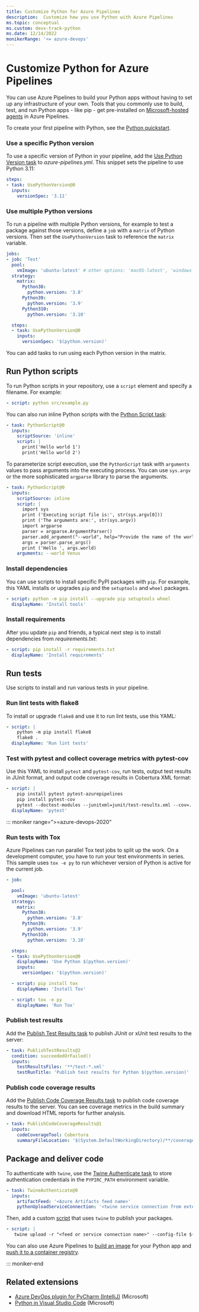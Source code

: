 ```yaml
---
title: Customize Python for Azure Pipelines
description:  Customize how you use Python with Azure Pipelines
ms.topic: conceptual
ms.custom: devx-track-python
ms.date: 12/14/2022
monikerRange: '<= azure-devops'
---
```


# Customize Python for Azure Pipelines

You can use Azure Pipelines to build your Python apps without having to set up any infrastructure of your own. Tools that you commonly use to build, test, and run Python apps - like pip - get pre-installed on [Microsoft-hosted agents](../agents/hosted.md) in Azure Pipelines. 

To create your first pipeline with Python, see the [Python quickstart](python.md).

### Use a specific Python version

To use a specific version of Python in your pipeline, add the [Use Python Version task](/azure/devops/pipelines/tasks/reference/use-python-version-v0) to *azure-pipelines.yml*. This snippet sets the pipeline to use Python 3.11:

```yaml
steps:
- task: UsePythonVersion@0
  inputs:
    versionSpec: '3.11'
```

### Use multiple Python versions

To run a pipeline with multiple Python versions, for example to test a package against those versions, define a `job` with a `matrix` of Python versions. Then set the `UsePythonVersion` task to reference the `matrix` variable.

```yaml
jobs:
- job: 'Test'
  pool:
    vmImage: 'ubuntu-latest' # other options: 'macOS-latest', 'windows-latest'
  strategy:
    matrix:
      Python38:
        python.version: '3.8'
      Python39:
        python.version: '3.9'
      Python310:
        python.version: '3.10'

  steps:
  - task: UsePythonVersion@0
    inputs:
      versionSpec: '$(python.version)'

```
You can add tasks to run using each Python version in the matrix.

## Run Python scripts

To run Python scripts in your repository, use a `script` element and specify a filename. For example:

```yaml
- script: python src/example.py
```

You can also run inline Python scripts with the [Python Script task](/azure/devops/pipelines/tasks/reference/python-script-v0):

```yaml
- task: PythonScript@0
  inputs:
    scriptSource: 'inline'
    script: |
      print('Hello world 1')
      print('Hello world 2')
```

To parameterize script execution, use the `PythonScript` task with `arguments` values to pass arguments into the executing process. You can use `sys.argv` or the more sophisticated `argparse` library to parse the arguments.

```yaml
- task: PythonScript@0
  inputs:
    scriptSource: inline
    script: |
      import sys
      print ('Executing script file is:', str(sys.argv[0]))
      print ('The arguments are:', str(sys.argv))
      import argparse
      parser = argparse.ArgumentParser()
      parser.add_argument("--world", help="Provide the name of the world to greet.")
      args = parser.parse_args()
      print ('Hello ', args.world)
    arguments: --world Venus
```

### Install dependencies

You can use scripts to install specific PyPI packages with `pip`. For example, this YAML installs or upgrades `pip` and the `setuptools` and `wheel` packages.

```yaml
- script: python -m pip install --upgrade pip setuptools wheel
  displayName: 'Install tools'
```

### Install requirements

After you update `pip` and friends, a typical next step is to install dependencies from *requirements.txt*:

```yaml
- script: pip install -r requirements.txt
  displayName: 'Install requirements'
```

<a name="test"></a>

## Run tests

Use scripts to install and run various tests in your pipeline.

### Run lint tests with flake8

To install or upgrade `flake8` and use it to run lint tests, use this YAML:

```yaml
- script: |
    python -m pip install flake8
    flake8 .
  displayName: 'Run lint tests'
```

### Test with pytest and collect coverage metrics with pytest-cov

Use this YAML to install `pytest` and `pytest-cov`, run tests, output test results in JUnit format, and output code coverage results in Cobertura XML format:

```yaml
- script: |
    pip install pytest pytest-azurepipelines
    pip install pytest-cov
    pytest --doctest-modules --junitxml=junit/test-results.xml --cov=. --cov-report=xml
  displayName: 'pytest'
```
::: moniker range=">=azure-devops-2020"
### Run tests with Tox

Azure Pipelines can run parallel Tox test jobs to split up the work. On a development computer, you have to run your test environments in series. This sample uses `tox -e py` to run whichever version of Python is active for the current job.

```yaml
- job:

  pool:
    vmImage: 'ubuntu-latest'
  strategy:
    matrix:
      Python38:
        python.version: '3.8'
      Python39:
        python.version: '3.9'
      Python310:
        python.version: '3.10'

  steps:
  - task: UsePythonVersion@0
    displayName: 'Use Python $(python.version)'
    inputs:
      versionSpec: '$(python.version)'

  - script: pip install tox
    displayName: 'Install Tox'

  - script: tox -e py
    displayName: 'Run Tox'
```

### Publish test results

Add the [Publish Test Results task](/azure/devops/pipelines/tasks/reference/publish-test-results-v2) to publish JUnit or xUnit test results to the server:

```yaml
- task: PublishTestResults@2
  condition: succeededOrFailed()
  inputs:
    testResultsFiles: '**/test-*.xml'
    testRunTitle: 'Publish test results for Python $(python.version)'
```

### Publish code coverage results

Add the [Publish Code Coverage Results task](/azure/devops/pipelines/tasks/reference/publish-code-coverage-results-v1) to publish code coverage results to the server. You can see coverage metrics in the build summary and download HTML reports for further analysis.

```yaml
- task: PublishCodeCoverageResults@1
  inputs:
    codeCoverageTool: Cobertura
    summaryFileLocation: '$(System.DefaultWorkingDirectory)/**/coverage.xml'
```

## Package and deliver code

To authenticate with `twine`, use the [Twine Authenticate task](/azure/devops/pipelines/tasks/reference/twine-authenticate-v1) to store authentication credentials in the `PYPIRC_PATH` environment variable.

```yaml
- task: TwineAuthenticate@0
  inputs:
    artifactFeed: '<Azure Artifacts feed name>'
    pythonUploadServiceConnection: '<twine service connection from external organization>'
```

Then, add a custom [script](/azure/devops/pipelines/yaml-schema/steps-script) that uses `twine` to publish your packages.

```yaml
- script: |
   twine upload -r "<feed or service connection name>" --config-file $(PYPIRC_PATH) <package path/files>
```

You can also use Azure Pipelines to [build an image](containers/build-image.md) for your Python app and [push it to a container registry](containers/push-image.md).

::: moniker-end

## Related extensions

- [Azure DevOps plugin for PyCharm (IntelliJ)](https://plugins.jetbrains.com/plugin/7981) (Microsoft)  
- [Python in Visual Studio Code](https://code.visualstudio.com/docs/python) (Microsoft)  
